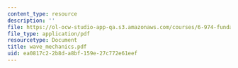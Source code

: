 ```yaml
---
content_type: resource
description: ''
file: https://ol-ocw-studio-app-qa.s3.amazonaws.com/courses/6-974-fundamentals-of-photonics-quantum-electronics-spring-2006/ea0817c22b8da8bf159e27c772e61eef_wave_mechanics.pdf
file_type: application/pdf
resourcetype: Document
title: wave_mechanics.pdf
uid: ea0817c2-2b8d-a8bf-159e-27c772e61eef
---
```


